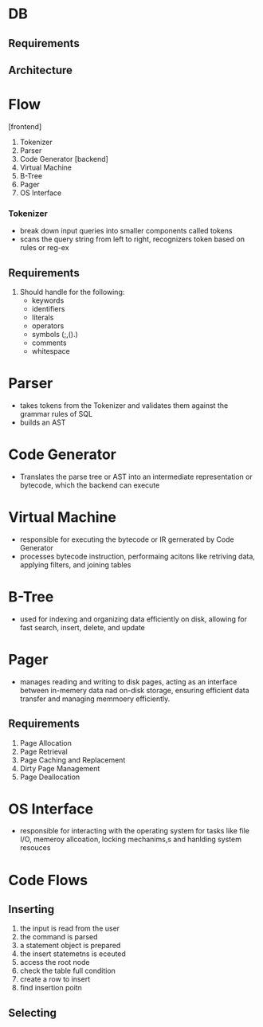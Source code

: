 # DB

## Requirements

## Architecture


# Flow

[frontend]

1. Tokenizer
2. Parser
3. Code Generator
   [backend]
4. Virtual Machine
5. B-Tree
6. Pager
7. OS Interface

### Tokenizer

- break down input queries into smaller components called tokens
- scans the query string from left to right, recognizers token based on rules or reg-ex

## Requirements

1. Should handle for the following:
   - keywords
   - identifiers
   - literals
   - operators
   - symbols (;,().)
   - comments
   - whitespace

# Parser

- takes tokens from the Tokenizer and validates them against the grammar rules of SQL
- builds an AST

# Code Generator

- Translates the parse tree or AST into an intermediate representation or bytecode, which the backend can execute

# Virtual Machine

- responsible for executing the bytecode or IR gernerated by Code Generator
- processes bytecode instruction, performaing acitons like retriving data, applying filters, and joining tables

# B-Tree

- used for indexing and organizing data efficiently on disk, allowing for fast search, insert, delete, and update

# Pager

- manages reading and writing to disk pages, acting as an interface between in-memery data nad on-disk storage, ensuring efficient data transfer and managing memmoery efficiently.

## Requirements

1. Page Allocation
2. Page Retrieval
3. Page Caching and Replacement
4. Dirty Page Management
5. Page Deallocation

# OS Interface

- responsible for interacting with the operating system for tasks like file I/O, memeroy allcoation, locking mechanims,s and hanlding system resouces

# Code Flows

## Inserting

1. the input is read from the user
2. the command is parsed
3. a statement object is prepared
4. the insert statemetns is eceuted
5. access the root node
6. check the table full condition
7. create a row to insert
8. find insertion poitn

## Selecting
